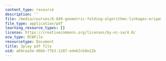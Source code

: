 ```yaml
---
content_type: resource
description: ''
file: /media/courses/6-849-geometric-folding-algorithms-linkages-origami-polyhedra-fall-2012/a69cea3ed6bb77b31287ede62cb9e12b_voMyQUarX-k.pdf
file_type: application/pdf
learning_resource_types: []
license: https://creativecommons.org/licenses/by-nc-sa/4.0/
ocw_type: OCWFile
resourcetype: Document
title: 3play pdf file
uid: a69cea3e-d6bb-77b3-1287-ede62cb9e12b
---
```

